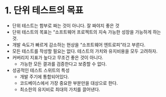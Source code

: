 # 1. 단위 테스트의 목표

- 단위 테스트는 함부로 짜는 것이 아니다. 잘 짜야지 좋은 것
- 단위 테스트의 목표는 “소프트웨어 프로젝트의 지속 가능한 성장을 가능하게 하는 것.
- 개발 속도가 빠르게 감소하는 현상을 “소프트웨어 엔트로피”라고 부른다.
- 모든 테스트를 작성할 필요는 없다. 테스트의 가치와 유지비용을 모두 고려하자.
- 커버리지 지표가 높다고 무조건 좋은 것이 아니다.
    - 가능한 모든 결과를 검증한다고 보증할 수 없다.
- 성공적인 테스트 스위트의 특성
    - 개발 주기에 통합되어있다.
    - 코드베이스에서 가장 중요한 부분만을 대상으로 한다.
    - 최소한의 유지비로 최대의 가치를 끌어낸다.